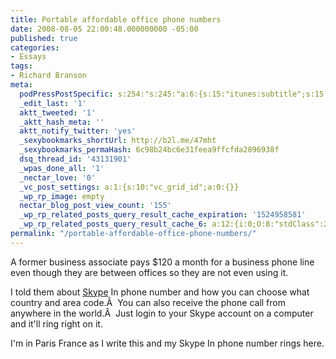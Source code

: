 ```yaml
---
title: Portable affordable office phone numbers
date: 2008-08-05 22:00:48.000000000 -05:00
published: true
categories:
- Essays
tags:
- Richard Branson
meta:
  podPressPostSpecific: s:254:"s:245:"a:6:{s:15:"itunes:subtitle";s:15:"##PostExcerpt##";s:14:"itunes:summary";s:15:"##PostExcerpt##";s:15:"itunes:keywords";s:17:"##WordPressCats##";s:13:"itunes:author";s:10:"##Global##";s:15:"itunes:explicit";s:2:"No";s:12:"itunes:block";s:2:"No";}";";
  _edit_last: '1'
  aktt_tweeted: '1'
  _aktt_hash_meta: ''
  aktt_notify_twitter: 'yes'
  _sexybookmarks_shortUrl: http://b2l.me/47mht
  _sexybookmarks_permaHash: 6c98b24bc6e31feea9ffcfda2896938f
  dsq_thread_id: '43131901'
  _wpas_done_all: '1'
  _nectar_love: '0'
  _vc_post_settings: a:1:{s:10:"vc_grid_id";a:0:{}}
  _wp_rp_image: empty
  nectar_blog_post_view_count: '155'
  _wp_rp_related_posts_query_result_cache_expiration: '1524958581'
  _wp_rp_related_posts_query_result_cache_6: a:12:{i:0;O:8:"stdClass":2:{s:7:"post_id";s:4:"1210";s:5:"score";s:17:"54.07188090378194";}i:1;O:8:"stdClass":2:{s:7:"post_id";s:4:"1801";s:5:"score";s:17:"53.21078715808517";}i:2;O:8:"stdClass":2:{s:7:"post_id";s:2:"61";s:5:"score";s:17:"51.84118274121791";}i:3;O:8:"stdClass":2:{s:7:"post_id";s:4:"1038";s:5:"score";s:17:"49.66341627484776";}i:4;O:8:"stdClass":2:{s:7:"post_id";s:3:"257";s:5:"score";s:18:"25.332811935356446";}i:5;O:8:"stdClass":2:{s:7:"post_id";s:3:"809";s:5:"score";s:17:"20.92434730642227";}i:6;O:8:"stdClass":2:{s:7:"post_id";s:3:"363";s:5:"score";s:18:"19.384242591825437";}i:7;O:8:"stdClass":2:{s:7:"post_id";s:3:"988";s:5:"score";s:18:"18.971901160873863";}i:8;O:8:"stdClass":2:{s:7:"post_id";s:4:"2051";s:5:"score";s:17:"18.82091704983901";}i:9;O:8:"stdClass":2:{s:7:"post_id";s:4:"4410";s:5:"score";s:18:"17.818404704358883";}i:10;O:8:"stdClass":2:{s:7:"post_id";s:4:"4388";s:5:"score";s:18:"17.232369277550593";}i:11;O:8:"stdClass":2:{s:7:"post_id";s:3:"371";s:5:"score";s:17:"17.16755990348404";}}
permalink: "/portable-affordable-office-phone-numbers/"
---
```

A former business associate pays $120 a month for a business phone line even though they are between offices so they are not even using it.

I told them about <a href="http://www.skype.com" rel="nofollow">Skype</a> In phone number and how you can choose what country and area code.Â  You can also receive the phone call from anywhere in the world.Â  Just login to your Skype account on a computer and it'll ring right on it.

I'm in Paris France as I write this and my Skype In phone number rings here.</p>
